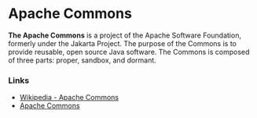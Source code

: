 # Apache Commons
**The Apache Commons** is a project of the Apache Software Foundation, formerly under the Jakarta Project. The purpose of the Commons is to provide reusable, open source Java software. The Commons is composed of three parts: proper, sandbox, and dormant.

### Links
- [Wikipedia - Apache Commons](https://en.wikipedia.org/wiki/Apache_Commons)
- [Apache Commons](https://commons.apache.org)